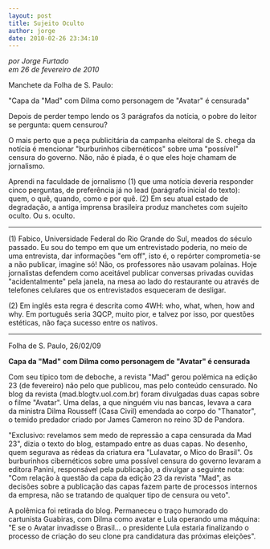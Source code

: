 ```yaml
---
layout: post
title: Sujeito Oculto
author: jorge
date: 2010-02-26 23:34:10
---
```

*por Jorge Furtado*\
*em 26 de fevereiro de 2010*

Manchete da Folha de S. Paulo: 

"Capa da "Mad" com Dilma como personagem de "Avatar" é censurada"

Depois de perder tempo lendo os 3 parágrafos da notícia, o pobre do leitor se pergunta: quem censurou?

O mais perto que a peça publicitária da campanha eleitoral de S. chega da notícia é mencionar "burburinhos cibernéticos" sobre uma "possível" censura do governo. Não, não é piada, é o que eles hoje chamam de jornalismo.

Aprendi na faculdade de jornalismo (1) que uma notícia deveria responder cinco perguntas, de preferência já no lead (parágrafo inicial do texto): quem, o quê, quando, como e por quê. (2) Em seu atual estado de degradação, a antiga imprensa brasileira produz manchetes com sujeito oculto. Ou s. oculto.

- - -

(1) Fabico, Universidade Federal do Rio Grande do Sul, meados do século passado. Eu sou do tempo em que um entrevistado poderia, no meio de uma entrevista, dar informações "em off", isto é, o repórter comprometia-se a não publicar, imagine só! Não, os professores não usavam polainas. Hoje jornalistas defendem como aceitável publicar conversas privadas ouvidas "acidentalmente" pela janela, na mesa ao lado do restaurante ou através de telefones celulares que os entrevistados esqueceram de desligar.

(2) Em inglês esta regra é descrita como 4WH: who, what, when, how and why. Em português seria 3QCP, muito pior, e talvez por isso, por questões estéticas, não faça sucesso entre os nativos.

- - -

Folha de S. Paulo, 26/02/09

**Capa da "Mad" com Dilma como personagem de "Avatar" é censurada**

Com seu típico tom de deboche, a revista "Mad" gerou polêmica na edição 23 (de fevereiro) não pelo que publicou, mas pelo conteúdo censurado. No blog da revista (mad.blogtv.uol.com.br) foram divulgadas duas capas sobre o filme "Avatar". Uma delas, a que ninguém viu nas bancas, levava a cara da ministra Dilma Rousseff (Casa Civil) emendada ao corpo do "Thanator", o temido predador criado por James Cameron no reino 3D de Pandora.

"Exclusivo: revelamos sem medo de repressão a capa censurada da Mad 23", dizia o texto do blog, estampado entre as duas capas. No desenho, quem segurava as rédeas da criatura era "Lulavatar, o Mico do Brasil". Os burburinhos cibernéticos sobre uma possível censura do governo levaram a editora Panini, responsável pela publicação, a divulgar a seguinte nota: "Com relação à questão da capa da edição 23 da revista "Mad", as decisões sobre a publicação das capas fazem parte de processos internos da empresa, não se tratando de qualquer tipo de censura ou veto".

A polêmica foi retirada do blog. Permaneceu o traço humorado do cartunista Guabiras, com Dilma como avatar e Lula operando uma máquina: "E se o Avatar invadisse o Brasil... o presidente Lula estaria finalizando o processo de criação do seu clone pra candidatura das próximas eleições".